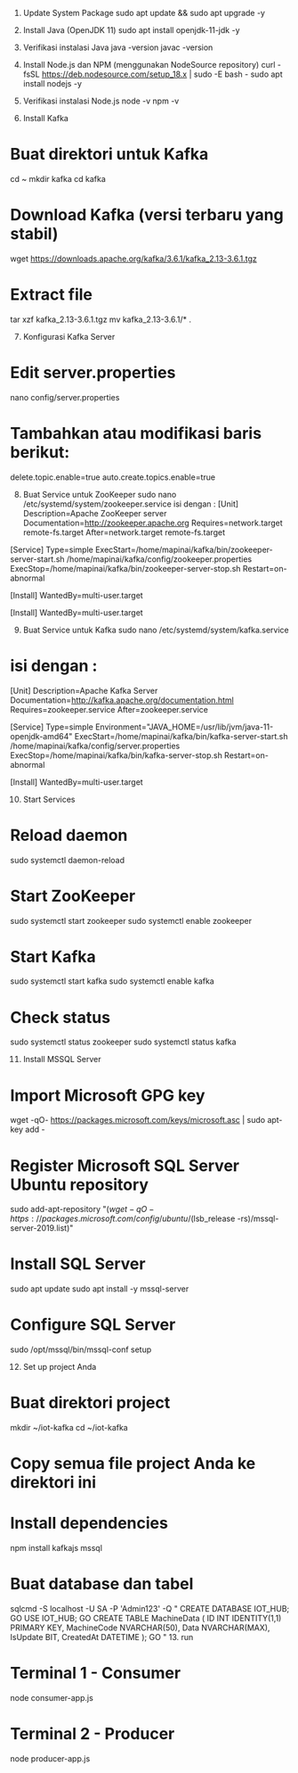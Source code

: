1. Update System Package
sudo apt update && sudo apt upgrade -y

2. Install Java (OpenJDK 11)
sudo apt install openjdk-11-jdk -y

3. Verifikasi instalasi Java
java -version
javac -version

4. Install Node.js dan NPM (menggunakan NodeSource repository)
curl -fsSL https://deb.nodesource.com/setup_18.x | sudo -E bash -
sudo apt install nodejs -y

5. Verifikasi instalasi Node.js
node -v
npm -v

6. Install Kafka
# Buat direktori untuk Kafka
cd ~
mkdir kafka
cd kafka

# Download Kafka (versi terbaru yang stabil)
wget https://downloads.apache.org/kafka/3.6.1/kafka_2.13-3.6.1.tgz

# Extract file
tar xzf kafka_2.13-3.6.1.tgz
mv kafka_2.13-3.6.1/* .

7. Konfigurasi Kafka Server
# Edit server.properties
nano config/server.properties

# Tambahkan atau modifikasi baris berikut:
delete.topic.enable=true
auto.create.topics.enable=true

8. Buat Service untuk ZooKeeper
sudo nano /etc/systemd/system/zookeeper.service
isi dengan :
[Unit]
Description=Apache ZooKeeper server
Documentation=http://zookeeper.apache.org
Requires=network.target remote-fs.target
After=network.target remote-fs.target

[Service]
Type=simple
ExecStart=/home/mapinai/kafka/bin/zookeeper-server-start.sh /home/mapinai/kafka/config/zookeeper.properties
ExecStop=/home/mapinai/kafka/bin/zookeeper-server-stop.sh
Restart=on-abnormal

[Install]
WantedBy=multi-user.target

[Install]
WantedBy=multi-user.target

9. Buat Service untuk Kafka
sudo nano /etc/systemd/system/kafka.service
# isi dengan :
[Unit]
Description=Apache Kafka Server
Documentation=http://kafka.apache.org/documentation.html
Requires=zookeeper.service
After=zookeeper.service

[Service]
Type=simple
Environment="JAVA_HOME=/usr/lib/jvm/java-11-openjdk-amd64"
ExecStart=/home/mapinai/kafka/bin/kafka-server-start.sh /home/mapinai/kafka/config/server.properties
ExecStop=/home/mapinai/kafka/bin/kafka-server-stop.sh
Restart=on-abnormal

[Install]
WantedBy=multi-user.target

10. Start Services
# Reload daemon
sudo systemctl daemon-reload

# Start ZooKeeper
sudo systemctl start zookeeper
sudo systemctl enable zookeeper

# Start Kafka
sudo systemctl start kafka
sudo systemctl enable kafka

# Check status
sudo systemctl status zookeeper
sudo systemctl status kafka

11. Install MSSQL Server
# Import Microsoft GPG key
wget -qO- https://packages.microsoft.com/keys/microsoft.asc | sudo apt-key add -

# Register Microsoft SQL Server Ubuntu repository
sudo add-apt-repository "$(wget -qO- https://packages.microsoft.com/config/ubuntu/$(lsb_release -rs)/mssql-server-2019.list)"

# Install SQL Server
sudo apt update
sudo apt install -y mssql-server

# Configure SQL Server
sudo /opt/mssql/bin/mssql-conf setup

12. Set up project Anda
# Buat direktori project
mkdir ~/iot-kafka
cd ~/iot-kafka

# Copy semua file project Anda ke direktori ini
# Install dependencies
npm install kafkajs mssql

# Buat database dan tabel
sqlcmd -S localhost -U SA -P 'Admin123' -Q "
CREATE DATABASE IOT_HUB;
GO
USE IOT_HUB;
GO
CREATE TABLE MachineData (
    ID INT IDENTITY(1,1) PRIMARY KEY,
    MachineCode NVARCHAR(50),
    Data NVARCHAR(MAX),
    IsUpdate BIT,
    CreatedAt DATETIME
);
GO
"
13. run
# Terminal 1 - Consumer
node consumer-app.js

# Terminal 2 - Producer
node producer-app.js

